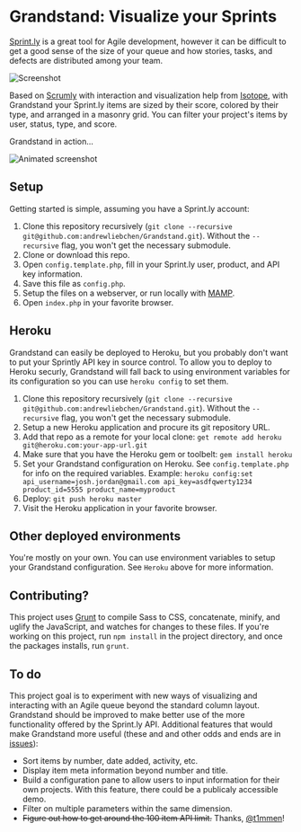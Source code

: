 # Grandstand: Visualize your Sprints

[Sprint.ly](http://sprint.ly) is a great tool for Agile development, however it can be difficult to get a good sense of the size of your queue and how stories, tasks, and defects are distributed among your team. 

![Screenshot](http://f.cl.ly/items/0o2s1l0b382z2T3Q4743/screenshot_full.png)

Based on [Scrumly](https://github.com/simpleenergy/Scrumly) with interaction and visualization help from [Isotope](https://github.com/desandro/isotope), with Grandstand your Sprint.ly items are sized by their score, colored by their type, and arranged in a masonry grid.  You can filter your project's items by user, status, type, and score. 

Grandstand in action...

![Animated screenshot](http://f.cl.ly/items/0e3q151b00042H0a390d/granstand.gif)

## Setup

Getting started is simple, assuming you have a Sprint.ly account: 

1. Clone this repository recursively (`git clone --recursive git@github.com:andrewliebchen/Grandstand.git`). Without the `--recursive` flag, you won't get the necessary submodule.
1. Clone or download this repo.
2. Open `config.template.php`, fill in your Sprint.ly user, product, and API key information.
3. Save this file as `config.php`.
4. Setup the files on a webserver, or run locally with [MAMP](http://www.mamp.info/en/index.html).
5. Open `index.php` in your favorite browser.

## Heroku

Grandstand can easily be deployed to Heroku, but you probably don't want to put your Sprintly API key in source control. To allow you to deploy to Heroku securly, Grandstand will fall back to using environment variables for its configuration so you can use `heroku config` to set them.

1. Clone this repository recursively (`git clone --recursive git@github.com:andrewliebchen/Grandstand.git`). Without the `--recursive` flag, you won't get the necessary submodule.
2. Setup a new Heroku application and procure its git repository URL.
3. Add that repo as a remote for your local clone: `get remote add heroku git@heroku.com:your-app-url.git`
4. Make sure that you have the Heroku gem or toolbelt: `gem install heroku`
5. Set your Grandstand configuration on Heroku. See `config.template.php` for info on the required variables. Example: `heroku config:set api_username=josh.jordan@gmail.com api_key=asdfqwerty1234 product_id=5555 product_name=myproduct`
6. Deploy: `git push heroku master`
7. Visit the Heroku application in your favorite browser.

## Other deployed environments

You're mostly on your own. You can use environment variables to setup your Grandstand configuration. See `Heroku` above for more information.

## Contributing?

This project uses [Grunt](http://gruntjs.com/) to compile Sass to CSS, concatenate, minify, and uglify the JavaScript, and watches for changes to these files. If you're working on this project, run `npm install` in the project directory, and once the packages installs, run `grunt`.

## To do

This project goal is to experiment with new ways of visualizing and interacting with an Agile queue beyond the standard column layout. Grandstand should be improved to make better use of the more functionality offered by the Sprint.ly API. Additional features that would make Grandstand more useful (these and and other odds and ends are in [issues](https://github.com/andrewliebchen/Grandstand/issues?state=open)): 

* Sort items by number, date added, activity, etc.
* Display item meta information beyond number and title.
* Build a configuration pane to allow users to input information for their own projects. With this feature, there could be a publicaly accessible demo.
* Filter on multiple parameters within the same dimension.
* ~~Figure out how to get around the 100 item API limit.~~ Thanks, [@t1mmen](https://github.com/t1mmen)!
